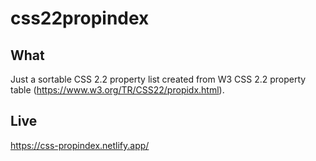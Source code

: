 # css22propindex

## What
Just a sortable CSS 2.2 property list created from W3 CSS 2.2 property table (https://www.w3.org/TR/CSS22/propidx.html).

## Live
https://css-propindex.netlify.app/
